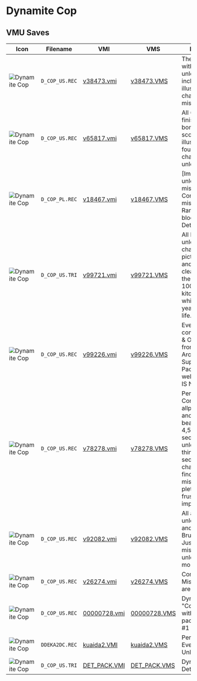 # Dynamite Cop

## VMU Saves

| Icon | Filename | VMI | VMS | Description |
|------|----------|-----|-----|-------------|
| ![Dynamite Cop](../icons/D_COP_US.REC.GIF) | `D_COP_US.REC` | [v38473.vmi](v38473.vmi) | [v38473.VMS](v38473.VMS) | The best save, with everything unlocked, including illustrations , characters,  and missions. 
| ![Dynamite Cop](../icons/D_COP_US.REC.GIF) | `D_COP_US.REC` | [v65817.vmi](v65817.vmi) | [v65817.VMS](v65817.VMS) | All 6 missions finished,good bonus game score,and all illustrations found. All characters unlocked. 
| ![Dynamite Cop](../icons/D_COP_PL.REC.GIF) | `D_COP_PL.REC` | [v18467.vmi](v18467.vmi) | [v18467.VMS](v18467.VMS) | [ImportCase file, unlocked missions 4,5,6. Completed missions 4,5.R Rare file! (5 blocks) without Detonator pack. 
| ![Dynamite Cop](../icons/D_COP_US.TRI.GIF) | `D_COP_US.TRI` | [v99721.vmi](v99721.vmi) | [v99721.VMS](v99721.VMS) | All levels unlocked, characters found, pictures located, and extra modes cleared, including the insanely hard 100 enemy kitchen brawl which took 5 years off of my life. 
| ![Dynamite Cop](../icons/D_COP_US.REC.GIF) | `D_COP_US.REC` | [v99226.vmi](v99226.vmi) | [v99226.VMS](v99226.VMS) | Every mission completed. Cindy & Originial Bruno from Die Hard Arcade unlocked. Super Detenator Pack added as well.NOTE:THERE IS NO MONKEY!! 
| ![Dynamite Cop](../icons/D_COP_US.REC.GIF) | `D_COP_US.REC` | [v78278.vmi](v78278.vmi) | [v78278.VMS](v78278.VMS) | Perfect save. Combat file with allpictures found and all missions beat including 4,5,& 6. Two secretchars unlocked . I don't think thereis a secret monkey char. Could'nt find it even with mission 6 com-pleted, the most frustrating impossible le
| ![Dynamite Cop](../icons/D_COP_US.REC.GIF) | `D_COP_US.REC` | [v92082.vmi](v92082.vmi) | [v92082.VMS](v92082.VMS) | All artwork unlocked, Cindy and alternate Bruno unlocked. Just play through missions 4 to 6 to unlock the monkey. 
| ![Dynamite Cop](../icons/D_COP_US.REC.GIF) | `D_COP_US.REC` | [v26274.vmi](v26274.vmi) | [v26274.VMS](v26274.VMS) | Combat File & Missions 1 & 3 are completed. 
| ![Dynamite Cop](../icons/D_COP_US.REC.GIF) | `D_COP_US.REC` | [00000728.vmi](00000728.vmi) | [00000728.VMS](00000728.VMS) | Dynamite Cop "Combat File" with detonator pack and mission #1 completed. 
| ![Dynamite Cop](../icons/DDEKA2DC.REC.GIF) | `DDEKA2DC.REC` | [kuaida2.VMI](kuaida2.VMI) | [kuaida2.VMS](kuaida2.VMS) | Perfect Save! Everything Unlocked!
| ![Dynamite Cop](../icons/D_COP_US.TRI.GIF) | `D_COP_US.TRI` | [DET_PACK.VMI](DET_PACK.VMI) | [DET_PACK.VMS](DET_PACK.VMS) | Dynamite Cop Detonator Pack.
